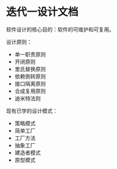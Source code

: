 # 迭代一设计文档

软件设计的核心目的：软件的可维护和可复用。

设计原则：
- 单一职责原则
- 开闭原则
- 里氏替换原则
- 依赖倒转原则
- 接口隔离原则
- 合成复用原则
- 迪米特法则

现有已学的设计模式：
- 策略模式
- 简单工厂
- 工厂方法
- 抽象工厂
- 建造者模式
- 原型模式